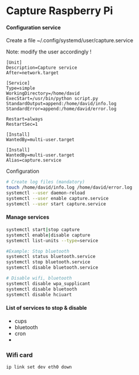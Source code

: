 # Capture Raspberry Pi

#### Configuration service  
Create a file ~/.config/systemd/user/capture.service

Note: modify the user accordingly !

```
[Unit]
Description=Capture service
After=network.target

[Service]
Type=simple
WorkingDirectory=/home/david
ExecStart=/usr/bin/python script.py
StandardOutput=append:/home/david/info.log
StandardError=append:/home/david/error.log

Restart=always
RestartSec=1

[Install]
WantedBy=multi-user.target

[Install]
WantedBy=multi-user.target
Alias=capture.service
```

Configuration
```bash
# Create log files (mandatory)
touch /home/david/info.log /home/david/error.log
systemctl --user daemon-reload
systemctl --user enable capture.service
systemctl --user start capture.service
```

#### Manage services 

```bash
systemctl start|stop capture
systemctl enable|disable capture
systemctl list-units --type=service

#Example: Stop bluetooth
systemctl status bluetooth.service
systemctl stop bluetooth.service
systemctl disable bluetooth.service

# Disable wifi, bluetooth
systemctl disable wpa_supplicant
systemctl disable bluetooth
systemctl disable hciuart
```

#### List of services to stop & disable
- cups
- bluetooth
- cron 
- 

### Wifi card
```bash
ip link set dev eth0 down
```
